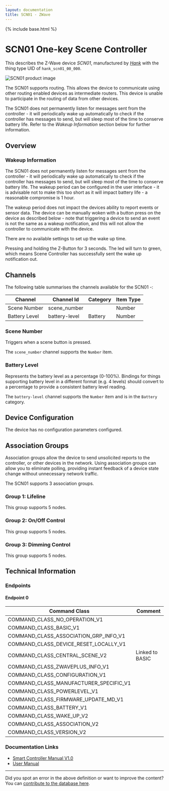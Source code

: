 ```yaml
---
layout: documentation
title: SCN01 - ZWave
---
```


{% include base.html %}

# SCN01 One-key Scene Controller
This describes the Z-Wave device *SCN01*, manufactured by *[Hank](http://www.hank-tech.com/)* with the thing type UID of ```hank_scn01_00_000```.

![SCN01 product image](https://www.cd-jackson.com/zwave_device_uploads/488/488_default.jpg)


The SCN01 supports routing. This allows the device to communicate using other routing enabled devices as intermediate routers.  This device is unable to participate in the routing of data from other devices.

The SCN01 does not permanently listen for messages sent from the controller - it will periodically wake up automatically to check if the controller has messages to send, but will sleep most of the time to conserve battery life. Refer to the *Wakeup Information* section below for further information.

## Overview

### Wakeup Information

The SCN01 does not permanently listen for messages sent from the controller - it will periodically wake up automatically to check if the controller has messages to send, but will sleep most of the time to conserve battery life. The wakeup period can be configured in the user interface - it is advisable not to make this too short as it will impact battery life - a reasonable compromise is 1 hour.

The wakeup period does not impact the devices ability to report events or sensor data. The device can be manually woken with a button press on the device as described below - note that triggering a device to send an event is not the same as a wakeup notification, and this will not allow the controller to communicate with the device.


There are no available settings to set up the wake up time. 

Pressing and holding the Z-Button for 3 seconds. The led will turn to green, which means Scene Controller has successfully sent the wake up notification out.

## Channels

The following table summarises the channels available for the SCN01 -:

| Channel | Channel Id | Category | Item Type |
|---------|------------|----------|-----------|
| Scene Number | scene_number |  | Number | 
| Battery Level | battery-level | Battery | Number |

### Scene Number

Triggers when a scene button is pressed.

The ```scene_number``` channel supports the ```Number``` item.

### Battery Level

Represents the battery level as a percentage (0-100%). Bindings for things supporting battery level in a different format (e.g. 4 levels) should convert to a percentage to provide a consistent battery level reading.

The ```battery-level``` channel supports the ```Number``` item and is in the ```Battery``` category.



## Device Configuration

The device has no configuration parameters configured.

## Association Groups

Association groups allow the device to send unsolicited reports to the controller, or other devices in the network. Using association groups can allow you to eliminate polling, providing instant feedback of a device state change without unnecessary network traffic.

The SCN01 supports 3 association groups.

### Group 1: Lifeline

This group supports 5 nodes.

### Group 2: On/Off Control

This group supports 5 nodes.

### Group 3: Dimming Control

This group supports 5 nodes.

## Technical Information

### Endpoints

#### Endpoint 0

| Command Class | Comment |
|---------------|---------|
| COMMAND_CLASS_NO_OPERATION_V1| |
| COMMAND_CLASS_BASIC_V1| |
| COMMAND_CLASS_ASSOCIATION_GRP_INFO_V1| |
| COMMAND_CLASS_DEVICE_RESET_LOCALLY_V1| |
| COMMAND_CLASS_CENTRAL_SCENE_V2| Linked to BASIC|
| COMMAND_CLASS_ZWAVEPLUS_INFO_V1| |
| COMMAND_CLASS_CONFIGURATION_V1| |
| COMMAND_CLASS_MANUFACTURER_SPECIFIC_V1| |
| COMMAND_CLASS_POWERLEVEL_V1| |
| COMMAND_CLASS_FIRMWARE_UPDATE_MD_V1| |
| COMMAND_CLASS_BATTERY_V1| |
| COMMAND_CLASS_WAKE_UP_V2| |
| COMMAND_CLASS_ASSOCIATION_V2| |
| COMMAND_CLASS_VERSION_V2| |

### Documentation Links

* [Smart Controller Manual V1.0](https://www.cd-jackson.com/zwave_device_uploads/488/SceneController.pdf)
* [User Manual](https://www.cd-jackson.com/zwave_device_uploads/488/HKZW-SCN01-Manual.pdf)

---

Did you spot an error in the above definition or want to improve the content?
You can [contribute to the database here](http://www.cd-jackson.com/index.php/zwave/zwave-device-database/zwave-device-list/devicesummary/488).
